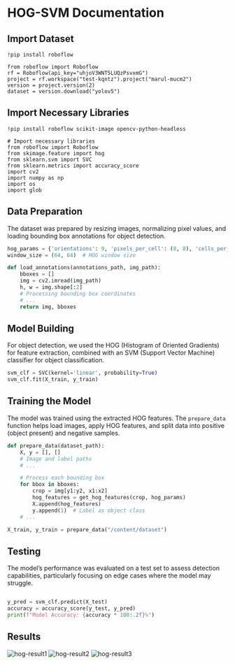 
# HOG-SVM Documentation

## Import Dataset
```
!pip install roboflow

from roboflow import Roboflow
rf = Roboflow(api_key="uhjoV3WNT5LUQzPsvxmG")
project = rf.workspace("test-kqntz").project("marul-mucm2")
version = project.version(2)
dataset = version.download("yolov5")
```

## Import Necessary Libraries
```
!pip install roboflow scikit-image opencv-python-headless

# Import necessary libraries
from roboflow import Roboflow
from skimage.feature import hog
from sklearn.svm import SVC
from sklearn.metrics import accuracy_score
import cv2
import numpy as np
import os
import glob

```

## Data Preparation
The dataset was prepared by resizing images, normalizing pixel values, and loading bounding box annotations for object detection.

```python
hog_params = {'orientations': 9, 'pixels_per_cell': (8, 8), 'cells_per_block': (2, 2), 'block_norm': 'L2'}
window_size = (64, 64)  # HOG window size

def load_annotations(annotations_path, img_path):
    bboxes = []
    img = cv2.imread(img_path)
    h, w = img.shape[:2]
    # Processing bounding box coordinates
    # ...
    return img, bboxes
```

## Model Building
For object detection, we used the HOG (Histogram of Oriented Gradients) for feature extraction, combined with an SVM (Support Vector Machine) classifier for object classification.

```python
svm_clf = SVC(kernel='linear', probability=True)
svm_clf.fit(X_train, y_train)
```

## Training the Model
The model was trained using the extracted HOG features. The `prepare_data` function helps load images, apply HOG features, and split data into positive (object present) and negative samples.

```python
def prepare_data(dataset_path):
    X, y = [], []
    # Image and label paths
    # ...

    # Process each bounding box
    for bbox in bboxes:
        crop = img[y1:y2, x1:x2]
        hog_features = get_hog_features(crop, hog_params)
        X.append(hog_features)
        y.append(1)  # Label as object class
    # ...

X_train, y_train = prepare_data("/content/dataset")
```

## Testing
The model’s performance was evaluated on a test set to assess detection capabilities, particularly focusing on edge cases where the model may struggle.

```python

y_pred = svm_clf.predict(X_test)
accuracy = accuracy_score(y_test, y_pred)
print(f"Model Accuracy: {accuracy * 100:.2f}%")
```

## Results 

![hog-result1](https://github.com/user-attachments/assets/75c14c36-269d-451b-9b1a-bb63b2c7e6fe)
![hog-result2](https://github.com/user-attachments/assets/d86c15ee-4c30-42e5-a7f4-1f6f63154dc1)
![hog-result3](https://github.com/user-attachments/assets/ca82a084-be24-43b6-9f96-470fb3049897)



